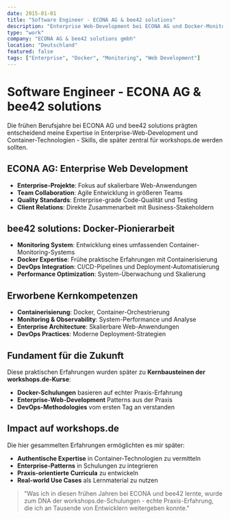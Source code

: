 ```yaml
---
date: 2015-01-01
title: "Software Engineer - ECONA AG & bee42 solutions"
description: "Enterprise Web-Development bei ECONA AG und Docker-Monitoring-Systeme bei bee42 solutions - Fundament für spätere Container-Expertise."
type: "work"
company: "ECONA AG & bee42 solutions gmbh"
location: "Deutschland"
featured: false
tags: ["Enterprise", "Docker", "Monitoring", "Web Development"]
---
```


# Software Engineer - ECONA AG & bee42 solutions

Die frühen Berufsjahre bei ECONA AG und bee42 solutions prägten entscheidend meine Expertise in Enterprise-Web-Development und Container-Technologien - Skills, die später zentral für workshops.de werden sollten.

## ECONA AG: Enterprise Web Development
- **Enterprise-Projekte**: Fokus auf skalierbare Web-Anwendungen
- **Team Collaboration**: Agile Entwicklung in größeren Teams
- **Quality Standards**: Enterprise-grade Code-Qualität und Testing
- **Client Relations**: Direkte Zusammenarbeit mit Business-Stakeholdern

## bee42 solutions: Docker-Pionierarbeit
- **Monitoring System**: Entwicklung eines umfassenden Container-Monitoring-Systems
- **Docker Expertise**: Frühe praktische Erfahrungen mit Containerisierung
- **DevOps Integration**: CI/CD-Pipelines und Deployment-Automatisierung
- **Performance Optimization**: System-Überwachung und Skalierung

## Erworbene Kernkompetenzen
- **Containerisierung**: Docker, Container-Orchestrierung
- **Monitoring & Observability**: System-Performance und Analyse
- **Enterprise Architecture**: Skalierbare Web-Anwendungen
- **DevOps Practices**: Moderne Deployment-Strategien

## Fundament für die Zukunft
Diese praktischen Erfahrungen wurden später zu **Kernbausteinen der workshops.de-Kurse**:
- **Docker-Schulungen** basieren auf echter Praxis-Erfahrung
- **Enterprise-Web-Development** Patterns aus der Praxis
- **DevOps-Methodologies** vom ersten Tag an verstanden

## Impact auf workshops.de
Die hier gesammelten Erfahrungen ermöglichten es mir später:
- **Authentische Expertise** in Container-Technologien zu vermitteln
- **Enterprise-Patterns** in Schulungen zu integrieren  
- **Praxis-orientierte Curricula** zu entwickeln
- **Real-world Use Cases** als Lernmaterial zu nutzen

> "Was ich in diesen frühen Jahren bei ECONA und bee42 lernte, wurde zum DNA der workshops.de-Schulungen - echte Praxis-Erfahrung, die ich an Tausende von Entwicklern weitergeben konnte." 